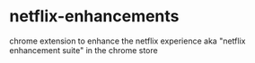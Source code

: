 netflix-enhancements
====================

chrome extension to enhance the netflix experience aka "netflix enhancement suite" in the chrome store
